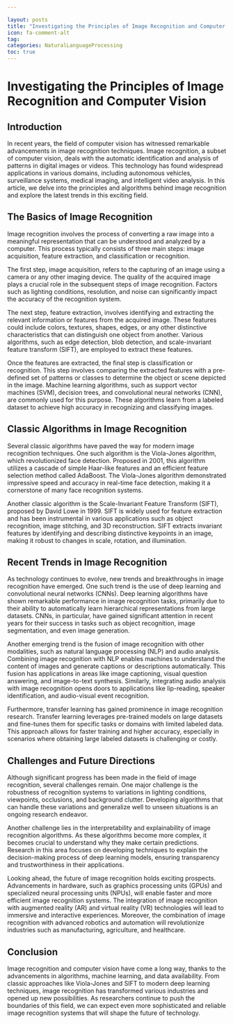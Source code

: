 ```yaml
---

layout: posts
title: "Investigating the Principles of Image Recognition and Computer Vision"
icon: fa-comment-alt
tag:      
categories: NaturalLanguageProcessing
toc: true
---
```




# Investigating the Principles of Image Recognition and Computer Vision

## Introduction

In recent years, the field of computer vision has witnessed remarkable advancements in image recognition techniques. Image recognition, a subset of computer vision, deals with the automatic identification and analysis of patterns in digital images or videos. This technology has found widespread applications in various domains, including autonomous vehicles, surveillance systems, medical imaging, and intelligent video analysis. In this article, we delve into the principles and algorithms behind image recognition and explore the latest trends in this exciting field.

## The Basics of Image Recognition

Image recognition involves the process of converting a raw image into a meaningful representation that can be understood and analyzed by a computer. This process typically consists of three main steps: image acquisition, feature extraction, and classification or recognition.

The first step, image acquisition, refers to the capturing of an image using a camera or any other imaging device. The quality of the acquired image plays a crucial role in the subsequent steps of image recognition. Factors such as lighting conditions, resolution, and noise can significantly impact the accuracy of the recognition system.

The next step, feature extraction, involves identifying and extracting the relevant information or features from the acquired image. These features could include colors, textures, shapes, edges, or any other distinctive characteristics that can distinguish one object from another. Various algorithms, such as edge detection, blob detection, and scale-invariant feature transform (SIFT), are employed to extract these features.

Once the features are extracted, the final step is classification or recognition. This step involves comparing the extracted features with a pre-defined set of patterns or classes to determine the object or scene depicted in the image. Machine learning algorithms, such as support vector machines (SVM), decision trees, and convolutional neural networks (CNN), are commonly used for this purpose. These algorithms learn from a labeled dataset to achieve high accuracy in recognizing and classifying images.

## Classic Algorithms in Image Recognition

Several classic algorithms have paved the way for modern image recognition techniques. One such algorithm is the Viola-Jones algorithm, which revolutionized face detection. Proposed in 2001, this algorithm utilizes a cascade of simple Haar-like features and an efficient feature selection method called AdaBoost. The Viola-Jones algorithm demonstrated impressive speed and accuracy in real-time face detection, making it a cornerstone of many face recognition systems.

Another classic algorithm is the Scale-Invariant Feature Transform (SIFT), proposed by David Lowe in 1999. SIFT is widely used for feature extraction and has been instrumental in various applications such as object recognition, image stitching, and 3D reconstruction. SIFT extracts invariant features by identifying and describing distinctive keypoints in an image, making it robust to changes in scale, rotation, and illumination.

## Recent Trends in Image Recognition

As technology continues to evolve, new trends and breakthroughs in image recognition have emerged. One such trend is the use of deep learning and convolutional neural networks (CNNs). Deep learning algorithms have shown remarkable performance in image recognition tasks, primarily due to their ability to automatically learn hierarchical representations from large datasets. CNNs, in particular, have gained significant attention in recent years for their success in tasks such as object recognition, image segmentation, and even image generation.

Another emerging trend is the fusion of image recognition with other modalities, such as natural language processing (NLP) and audio analysis. Combining image recognition with NLP enables machines to understand the content of images and generate captions or descriptions automatically. This fusion has applications in areas like image captioning, visual question answering, and image-to-text synthesis. Similarly, integrating audio analysis with image recognition opens doors to applications like lip-reading, speaker identification, and audio-visual event recognition.

Furthermore, transfer learning has gained prominence in image recognition research. Transfer learning leverages pre-trained models on large datasets and fine-tunes them for specific tasks or domains with limited labeled data. This approach allows for faster training and higher accuracy, especially in scenarios where obtaining large labeled datasets is challenging or costly.

## Challenges and Future Directions

Although significant progress has been made in the field of image recognition, several challenges remain. One major challenge is the robustness of recognition systems to variations in lighting conditions, viewpoints, occlusions, and background clutter. Developing algorithms that can handle these variations and generalize well to unseen situations is an ongoing research endeavor.

Another challenge lies in the interpretability and explainability of image recognition algorithms. As these algorithms become more complex, it becomes crucial to understand why they make certain predictions. Research in this area focuses on developing techniques to explain the decision-making process of deep learning models, ensuring transparency and trustworthiness in their applications.

Looking ahead, the future of image recognition holds exciting prospects. Advancements in hardware, such as graphics processing units (GPUs) and specialized neural processing units (NPUs), will enable faster and more efficient image recognition systems. The integration of image recognition with augmented reality (AR) and virtual reality (VR) technologies will lead to immersive and interactive experiences. Moreover, the combination of image recognition with advanced robotics and automation will revolutionize industries such as manufacturing, agriculture, and healthcare.

## Conclusion

Image recognition and computer vision have come a long way, thanks to the advancements in algorithms, machine learning, and data availability. From classic approaches like Viola-Jones and SIFT to modern deep learning techniques, image recognition has transformed various industries and opened up new possibilities. As researchers continue to push the boundaries of this field, we can expect even more sophisticated and reliable image recognition systems that will shape the future of technology.